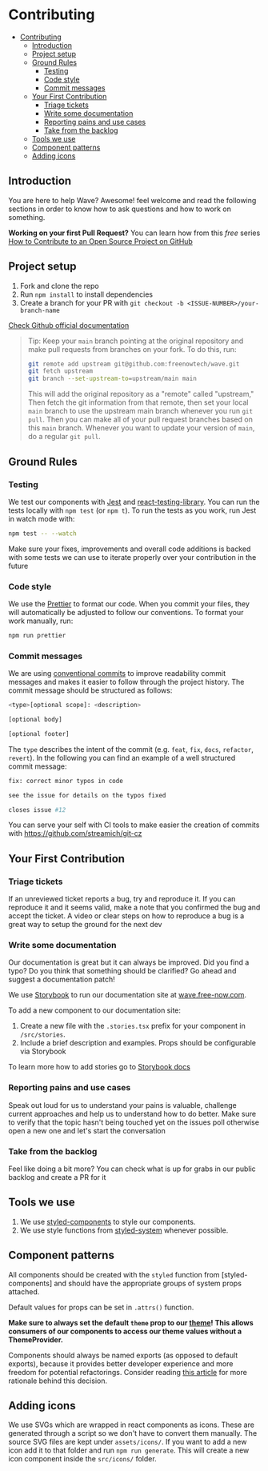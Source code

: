 # Contributing

-   [Contributing](#contributing)
    -   [Introduction](#introduction)
    -   [Project setup](#project-setup)
    -   [Ground Rules](#ground-rules)
        -   [Testing](#testing)
        -   [Code style](#code-style)
        -   [Commit messages](#commit-messages)
    -   [Your First Contribution](#your-first-contribution)
        -   [Triage tickets](#triage-tickets)
        -   [Write some documentation](#write-some-documentation)
        -   [Reporting pains and use cases](#reporting-pains-and-use-cases)
        -   [Take from the backlog](#take-from-the-backlog)
    -   [Tools we use](#tools-we-use)
    -   [Component patterns](#component-patterns)
    -   [Adding icons](#adding-icons)

## Introduction

You are here to help Wave? Awesome! feel welcome and read the following sections in order to know how to ask questions and how to work on something.

**Working on your first Pull Request?** You can learn how from this _free_
series [How to Contribute to an Open Source Project on GitHub](https://app.egghead.io/playlists/how-to-contribute-to-an-open-source-project-on-github)

## Project setup

1. Fork and clone the repo
2. Run `npm install` to install dependencies
3. Create a branch for your PR with `git checkout -b <ISSUE-NUMBER>/your-branch-name`

[Check Github official documentation](https://docs.github.com/en/github/collaborating-with-issues-and-pull-requests/working-with-forks)

> Tip: Keep your `main` branch pointing at the original repository and make
> pull requests from branches on your fork. To do this, run:
>
> ```sh
> git remote add upstream git@github.com:freenowtech/wave.git
> git fetch upstream
> git branch --set-upstream-to=upstream/main main
> ```
>
> This will add the original repository as a "remote" called "upstream," Then
> fetch the git information from that remote, then set your local `main`
> branch to use the upstream main branch whenever you run `git pull`. Then you
> can make all of your pull request branches based on this `main` branch.
> Whenever you want to update your version of `main`, do a regular `git pull`.

## Ground Rules

### Testing

We test our components with [Jest](https://facebook.github.io/jest/) and [react-testing-library](https://testing-library.com/docs/react-testing-library/intro).
You can run the tests locally with `npm test` (or `npm t`). To run the tests as you work, run Jest in watch mode with:

```sh
npm test -- --watch
```

Make sure your fixes, improvements and overall code additions is backed with some tests we can use to iterate properly over your contribution in the future

### Code style

We use the [Prettier](https://prettier.io) to format our code. When you commit your files, they will automatically be
adjusted to follow our conventions. To format your work manually, run:

```sh
npm run prettier
```

### Commit messages

We are using [conventional commits](https://www.conventionalcommits.org/en) to improve readability commit messages and makes
it easier to follow through the project history. The commit message should be structured as follows:

```sh
<type>[optional scope]: <description>

[optional body]

[optional footer]
```

The `type` describes the intent of the commit (e.g. `feat`, `fix`, `docs`, `refactor`, `revert`).
In the following you can find an example of a well structured commit message:

```sh
fix: correct minor typos in code

see the issue for details on the typos fixed

closes issue #12
```

You can serve your self with CI tools to make easier the creation of commits with <https://github.com/streamich/git-cz>

## Your First Contribution

### Triage tickets

If an unreviewed ticket reports a bug, try and reproduce it. If you can reproduce it and it seems valid, make a note that you confirmed the bug and accept the ticket. A video or clear steps on how to reproduce a bug is a great way to setup the ground for the next dev

### Write some documentation

Our documentation is great but it can always be improved. Did you find a typo? Do you think that something should be clarified? Go ahead and suggest a documentation patch!

We use [Storybook](https://storybook.js.org) to run our documentation site at [wave.free-now.com](https://wave.free-now.com/).

To add a new component to our documentation site:

1. Create a new file with the `.stories.tsx` prefix for your component in `/src/stories`.
2. Include a brief description and examples. Props should be configurable via Storybook

To learn more how to add stories go to [Storybook docs](https://storybook.js.org/docs/react/writing-stories/introduction)

### Reporting pains and use cases

Speak out loud for us to understand your pains is valuable, challenge current approaches and help us to understand how to do better. Make sure to verify that the topic hasn't being touched yet on the issues poll otherwise open a new one and let's start the conversation

### Take from the backlog

Feel like doing a bit more? You can check what is up for grabs in our public backlog and create a PR for it

## Tools we use

1. We use [styled-components](https://www.styled-components.com/) to style our components.
2. We use style functions from [styled-system](https://styled-system.com/) whenever possible.

## Component patterns

All components should be created with the `styled` function from [styled-components] and should have the appropriate
groups of system props attached.

Default values for props can be set in `.attrs()` function.

**Make sure to always set the default `theme` prop to our [theme](/src/essentials/theme.ts)! This allows consumers of
our components to access our theme values without a ThemeProvider.**

Components should always be named exports (as opposed to default exports), because it provides better developer experience
and more freedom for potential refactorings. Consider reading [this article](https://basarat.gitbooks.io/typescript/docs/tips/defaultIsBad.html)
for more rationale behind this decision.

## Adding icons

We use SVGs which are wrapped in react components as icons. These are generated through a script so we don't have to convert them manually.
The source SVG files are kept under `assets/icons/`. If you want to add a new icon add it to that folder and run `npm run generate`.
This will create a new icon component inside the `src/icons/` folder.
